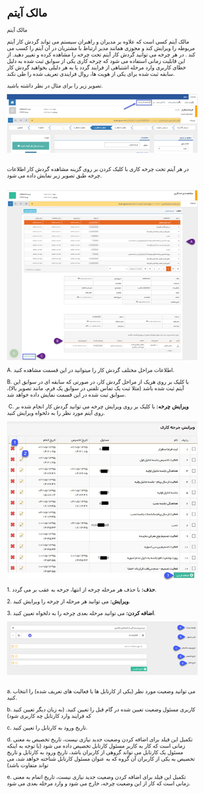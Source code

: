 # مالک آیتم    

مالک آیتم  

مالک آیتم کسی است که علاوه بر مدیران و راهبران سیستم می تواند گردش کار آیتم مربوطه را ویرایش کند و مجوزی همانند مدیر ارتباط با مشتریان در آن آیتم را کسب می کند . در هر چرخه می توانید گردش کار آیتم تحت چرخه را مشاهده کرده و تغییر دهید. از این قابلیت زمانی استفاده می شود که چرخه کاری یکی از سوابق ثبت شده به دلیل خطای کاربری وارد مرحله اشتباهی از فرایند گردد یا به هر دلیلی بخواهید گردش کار سابقه ثبت شده برای یکی از هویت ها، روال فرایندی تعریف شده را طی نکند.

تصویر زیر را برای مثال در نظر داشته باشید.

![](itemowner/itemowner1.png) 

در هر آیتم تحت چرخه کاری با کلیک کردن بر روی گزینه مشاهده گردش کار اطلاعات چرخه طبق تصویر زیر نمایش داده می شود.

 ![](itemowner/itemowner2.png)

A. اطلاعات مراحل مختلف گردش کار را میتوانید در این قسمت مشاهده کنید.

B. با کلیک بر روی هریک از مراحل گردش کار، در صورتی که سابقه ای در سوابق این آیتم ثبت شده باشد (مثلا ثبت یک تماس تلفنی در سوابق یک فرم، مانند تصویر بالا)، سوابق ثبت شده در این قسمت نمایش داده خواهد شد.

 C. **ویرایش** **چرخه:** با کلیک بر روی ویرایش چرخه می توانید گردش کار انجام شده بر روی آیتم مورد نظر را به دلخواه ویرایش کنید.

![](itemowner/itemowner3.jpg)

1\. **حذف:** با حذف هر مرحله چرخه از انتها، جرخه به عقب بر می گردد.

2\. **ویرایش:** می توانید هر مرحله از چرخه را ویرایش کنید.

3\. **اضافه کردن:** می توانید مرحله بعدی چرخه را به دلخواه تعیین کنید.

![](itemowner/itemowner4.png) 

a. می توانید وضعیت مورد نظر (یکی از کارتابل ها یا فعالیت های تعریف شده) را انتخاب کنید.

b. کاربری مسئول وضعیت تعیین شده در گام قبل را تعیین کنید. (به زبان دیگر تعیین کنید که فرایند وارد کارتابل چه کاربری شود)

c. تاریخ ورود به کارتابل را تعیین کنید.

d. تکمیل این فیلد برای اضافه کردن وضعیت جدید نیازی نیست، تاریخ تخصیص به معنی زمانی است که کار به کاربر مسئول کارتابل تخصیص داده می شود (با توجه به اینکه مسئول یک کارتابل می تواند گروهی از کاربران باشد، تاریخ ورود به کارتابل و تاریخ تخصیص به یکی از کاربران آن گروه که به عنوان مسئول کارتابل شناخته خواهد شد، می تواند متفاوت باشد)

e. تکمیل این فیلد برای اضافه کردن وضعیت جدید نیازی نیست، تاریخ اتمام به معنی زمانی است که کار از این وضعیت چرخه، خارج می شود و وارد مرحله بعدی می شود.